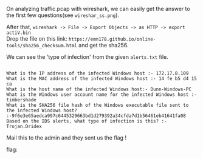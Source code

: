 
On analyzing traffic.pcap with wireshark, we can easily get the answer to the first few questions(see `wireshar_ss.png`).

After that,
`wireshark -> File -> Export Objects -> as HTTP -> export actiV.bin`
<br/>
Drop the file on this link: `https://emn178.github.io/online-tools/sha256_checksum.html`
and get the sha256.

We can see the 'type of infection' from the given `alerts.txt` file.

```

What is the IP address of the infected Windows host :- 172.17.8.109 
What is the MAC address of the infected Windows host :- 14 fe b5 d4 15 ca 
What is the host name of the infected Windows host:- Dunn-Windows-PC 
What is the Windows user account name for the infected Windows host :-timbershade 
What is the SHA256 file hash of the Windows executable file sent to the infected Windows host? :-9f6e3e65aedca997c6445329663bd1d279392a34cfda7d1b56461eb41641fa08 
Based on the IDS alerts, what type of infection is this? :- Trojan.Dridex

```

Mail this to the admin and they sent us the flag !

flag: 
